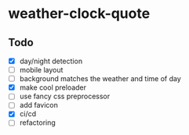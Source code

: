 # weather-clock-quote

## Todo

- [x] day/night detection
- [ ] mobile layout
- [ ] background matches the weather and time of day
- [x] make cool preloader
- [ ] use fancy css preprocessor
- [ ] add favicon
- [x] ci/cd
- [ ] refactoring
